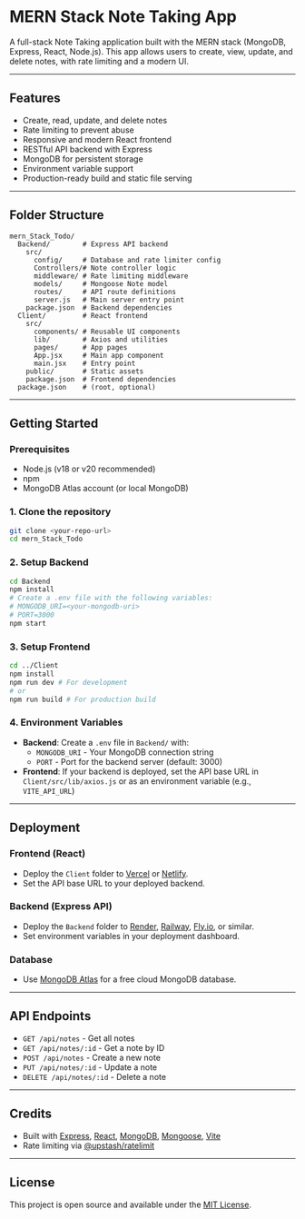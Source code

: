 # MERN Stack Note Taking App

A full-stack Note Taking application built with the MERN stack (MongoDB, Express, React, Node.js). This app allows users to create, view, update, and delete notes, with rate limiting and a modern UI.

---

## Features
- Create, read, update, and delete notes
- Rate limiting to prevent abuse
- Responsive and modern React frontend
- RESTful API backend with Express
- MongoDB for persistent storage
- Environment variable support
- Production-ready build and static file serving

---

## Folder Structure
```
mern_Stack_Todo/
  Backend/        # Express API backend
    src/
      config/     # Database and rate limiter config
      Controllers/# Note controller logic
      middleware/ # Rate limiting middleware
      models/     # Mongoose Note model
      routes/     # API route definitions
      server.js   # Main server entry point
    package.json  # Backend dependencies
  Client/         # React frontend
    src/
      components/ # Reusable UI components
      lib/        # Axios and utilities
      pages/      # App pages
      App.jsx     # Main app component
      main.jsx    # Entry point
    public/       # Static assets
    package.json  # Frontend dependencies
  package.json    # (root, optional)
```

---

## Getting Started

### Prerequisites
- Node.js (v18 or v20 recommended)
- npm
- MongoDB Atlas account (or local MongoDB)

### 1. Clone the repository
```bash
git clone <your-repo-url>
cd mern_Stack_Todo
```

### 2. Setup Backend
```bash
cd Backend
npm install
# Create a .env file with the following variables:
# MONGODB_URI=<your-mongodb-uri>
# PORT=3000
npm start
```

### 3. Setup Frontend
```bash
cd ../Client
npm install
npm run dev # For development
# or
npm run build # For production build
```

### 4. Environment Variables
- **Backend**: Create a `.env` file in `Backend/` with:
  - `MONGODB_URI` - Your MongoDB connection string
  - `PORT` - Port for the backend server (default: 3000)
- **Frontend**: If your backend is deployed, set the API base URL in `Client/src/lib/axios.js` or as an environment variable (e.g., `VITE_API_URL`)

---

## Deployment

### Frontend (React)
- Deploy the `Client` folder to [Vercel](https://vercel.com/) or [Netlify](https://netlify.com/).
- Set the API base URL to your deployed backend.

### Backend (Express API)
- Deploy the `Backend` folder to [Render](https://render.com/), [Railway](https://railway.app/), [Fly.io](https://fly.io), or similar.
- Set environment variables in your deployment dashboard.

### Database
- Use [MongoDB Atlas](https://www.mongodb.com/atlas) for a free cloud MongoDB database.

---

## API Endpoints
- `GET /api/notes` - Get all notes
- `GET /api/notes/:id` - Get a note by ID
- `POST /api/notes` - Create a new note
- `PUT /api/notes/:id` - Update a note
- `DELETE /api/notes/:id` - Delete a note

---

## Credits
- Built with [Express](https://expressjs.com/), [React](https://react.dev/), [MongoDB](https://mongodb.com/), [Mongoose](https://mongoosejs.com/), [Vite](https://vitejs.dev/)
- Rate limiting via [@upstash/ratelimit](https://www.npmjs.com/package/@upstash/ratelimit)

---

## License
This project is open source and available under the [MIT License](LICENSE). 